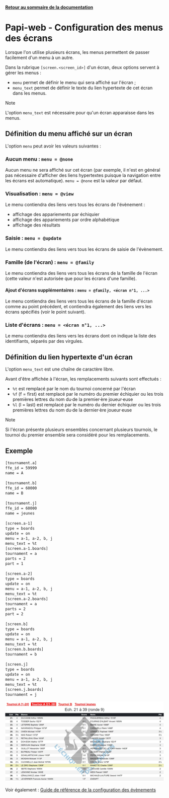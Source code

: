 **[Retour au sommaire de la documentation](../README.md)**

# Papi-web - Configuration des menus des écrans

Lorsque l'on utilise plusieurs écrans, les menus permettent de passer facilement d'un menu à un autre.

Dans la rubrique `[screen.<screen_id>]` d'un écran, deux options servent à gérer les menus :
- `menu` permet de définir le menu qui sera affiché sur l'écran ;
- `menu_text` permet de définir le texte du lien hypertexte de cet écran dans les menus.

> [!NOTE]
> L'option `menu_text` est nécessaire pour qu'un écran apparaisse dans les menus.

## Définition du menu affiché sur un écran

L'option `menu` peut avoir les valeurs suivantes :

### Aucun menu : `menu = @none`

Aucun menu ne sera affiché sur cet écran (par exemple, il n'est en général pas nécessaire d'afficher des liens hypertextes puisque la navigation entre les écrans est automatique). `menu = @none` est la valeur par défaut.

### Visualisation : `menu = @view`

Le menu contiendra des liens vers tous les écrans de l'évènement :
- affichage des appariements par échiquier
- affichage des appariements par ordre alphabétique
- affichage des résultats

### Saisie : `menu = @update`

Le menu contiendra des liens vers tous les écrans de saisie de l'évènement.

### Famille (de l'écran) : `menu = @family`

Le menu contiendra des liens vers tous les écrans de la famille de l'écran (cette valeur n'est autorisée que pour les écrans d'une famille).

#### Ajout d'écrans supplémentaires : `menu = @family, <écran n°1, ...>`

Le menu contiendra des liens vers tous les écrans de la famille d'écran comme au point précédent, et contiendra également des liens vers les écrans spécifiés (voir le point suivant).

### Liste d'écrans : `menu = <écran n°1, ...>`

Le menu contiendra des liens vers les écrans dont on indique la liste des identifiants, séparés par des virgules.

## Définition du lien hypertexte d'un écran

L'option `menu_text` est une chaîne de caractère libre.

Avant d'être affichée à l'écran, les remplacements suivants sont effectués :
- `%t` est remplacé par le nom du tournoi concerné par l'écran
- `%f` (f = first) est remplacé par le numéro du premier échiquier ou les trois premières lettres du nom du·de la premier·ère joueur·euse
- `%l` (l = last) est remplacé par le numéro du dernier échiquier ou les trois premières lettres du nom du·de la dernier·ère joueur·euse

> [!NOTE]
> Si l'écran présente plusieurs ensembles concernant plusieurs tournois, le tournoi du premier ensemble sera considéré pour les remplacements.

## Exemple

```
[tournament.a]
ffe_id = 59999
name = A

[tournament.b]
ffe_id = 60000
name = B

[tournament.j]
ffe_id = 60000
name = jeunes

[screen.a-1]
type = boards
update = on
menu = a-1, a-2, b, j
menu_text = %t
[screen.a-1.boards]
tournament = a
parts = 2
part = 1

[screen.a-2]
type = boards
update = on
menu = a-1, a-2, b, j
menu_text = %t
[screen.a-2.boards]
tournament = a
parts = 2
part = 2

[screen.b]
type = boards
update = on
menu = a-1, a-2, b, j
menu_text = %t
[screen.b.boards]
tournament = b

[screen.j]
type = boards
update = on
menu = a-1, a-2, b, j
menu_text = %t
[screen.j.boards]
tournament = j
```

![Exemple de menu](images/menus-3.jpg)

Voir également : [Guide de référence de la configuration des évènements](40-ref.md)

